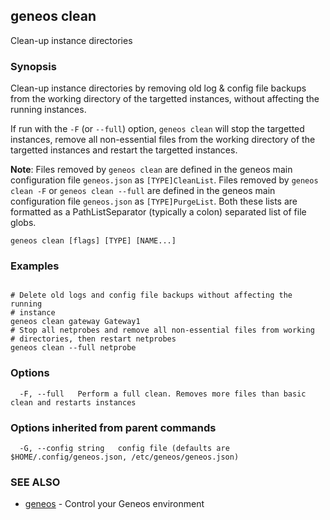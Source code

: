## geneos clean

Clean-up instance directories

### Synopsis


Clean-up instance directories by removing old log & config file backups
from the working directory of the targetted instances, without affecting
the running instances.

If run with the `-F` (or `--full`) option, `geneos clean` will stop the 
targetted instances, remove all non-essential files from the working 
directory of the targetted instances and restart the targetted instances.

**Note**: Files removed by `geneos clean` are defined in the geneos main 
configuration file `geneos.json` as `[TYPE]CleanList`.
Files removed by `geneos clean -F` or `geneos clean --full` are defined
in the geneos main configuration file `geneos.json` as `[TYPE]PurgeList`.
Both these lists are formatted as a PathListSeparator (typically a colon) 
separated list of file globs.


```
geneos clean [flags] [TYPE] [NAME...]
```

### Examples

```

# Delete old logs and config file backups without affecting the running
# instance
geneos clean gateway Gateway1
# Stop all netprobes and remove all non-essential files from working 
# directories, then restart netprobes
geneos clean --full netprobe

```

### Options

```
  -F, --full   Perform a full clean. Removes more files than basic clean and restarts instances
```

### Options inherited from parent commands

```
  -G, --config string   config file (defaults are $HOME/.config/geneos.json, /etc/geneos/geneos.json)
```

### SEE ALSO

* [geneos](geneos.md)	 - Control your Geneos environment

